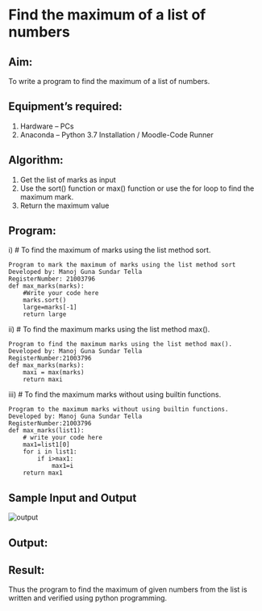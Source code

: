 # Find the maximum of a list of numbers
## Aim:
To write a program to find the maximum of a list of numbers.
## Equipment’s required:
1.	Hardware – PCs
2.	Anaconda – Python 3.7 Installation / Moodle-Code Runner
## Algorithm:
1.	Get the list of marks as input
2.	Use the sort() function or max() function or use the for loop to find the maximum mark.
3.	Return the maximum value
## Program:

i)	# To find the maximum of marks using the list method sort.
```
Program to mark the maximum of marks using the list method sort
Developed by: Manoj Guna Sundar Tella
RegisterNumber: 21003796
def max_marks(marks):
    #Write your code here
    marks.sort()
    large=marks[-1]
    return large
 ```
ii)	# To find the maximum marks using the list method max().
```
Program to find the maximum marks using the list method max().
Developed by: Manoj Guna Sundar Tella
RegisterNumber:21003796
def max_marks(marks):
    maxi = max(marks)
    return maxi
```
iii) # To find the maximum marks without using builtin functions.
```
Program to the maximum marks without using builtin functions.
Developed by: Manoj Guna Sundar Tella
RegisterNumber:21003796 
def max_marks(list1):
    # write your code here
    max1=list1[0]
    for i in list1:
        if i>max1:
            max1=i
    return max1
 ```



## Sample Input and Output
![output](./img/max_marks1.jpg) 

## Output:

## Result:
Thus the program to find the maximum of given numbers from the list is written and verified using python programming.
